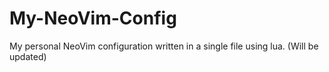 # My-NeoVim-Config
My personal NeoVim configuration written in a single file using lua. (Will be updated)
